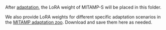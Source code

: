 After [adaptation](../../README.md#41-model-adaptation), the LoRA weight of MITAMP-S will be placed in this folder. 

We also provide LoRA weights for different specific adaptation scenarios in the [MITAMP adaptation zoo](https://seunic-my.sharepoint.cn/:f:/g/personal/220232198_seu_edu_cn/Eqc-InuHlrVGueTPwDeDssQBDOFx0LP4kwQ47B3hyDPh8A?e=hkb5Yu). Download and save them here as needed.
